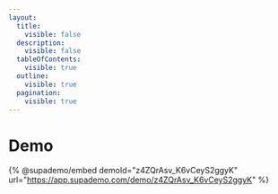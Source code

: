 ```yaml
---
layout:
  title:
    visible: false
  description:
    visible: false
  tableOfContents:
    visible: true
  outline:
    visible: true
  pagination:
    visible: true
---
```


# Demo

{% @supademo/embed demoId="z4ZQrAsv_K6vCeyS2ggyK" url="https://app.supademo.com/demo/z4ZQrAsv_K6vCeyS2ggyK" %}
